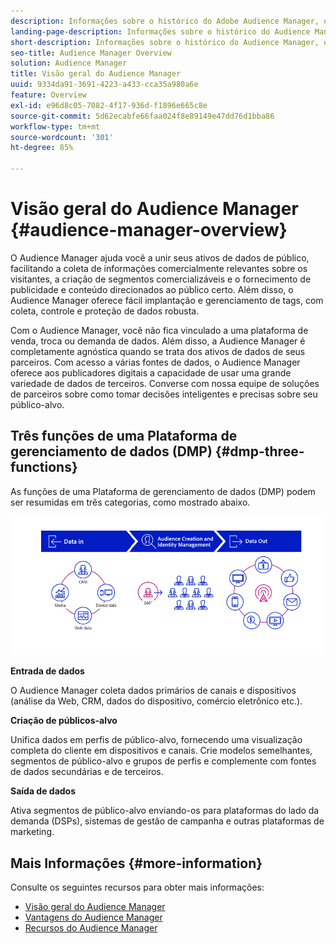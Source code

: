 ```yaml
---
description: Informações sobre o histórico do Adobe Audience Manager, os tipos de dados coletados, a segmentação, os relatórios e muito mais.
landing-page-description: Informações sobre o histórico do Audience Manager, os tipos de dados coletados, segmentação, relatórios e muito mais.
short-description: Informações sobre o histórico do Audience Manager, os tipos de dados coletados, segmentação, relatórios e muito mais.
seo-title: Audience Manager Overview
solution: Audience Manager
title: Visão geral do Audience Manager
uuid: 9334da91-3691-4223-a433-cca35a980a6e
feature: Overview
exl-id: e96d8c05-7082-4f17-936d-f1896e665c8e
source-git-commit: 5d62ecabfe66faa024f8e89149e47dd76d1bba86
workflow-type: tm+mt
source-wordcount: '301'
ht-degree: 85%

---
```


# Visão geral do Audience Manager {#audience-manager-overview}

O Audience Manager ajuda você a unir seus ativos de dados de público, facilitando a coleta de informações comercialmente relevantes sobre os visitantes, a criação de segmentos comercializáveis e o fornecimento de publicidade e conteúdo direcionados ao público certo. Além disso, o Audience Manager oferece fácil implantação e gerenciamento de tags, com coleta, controle e proteção de dados robusta.

Com o Audience Manager, você não fica vinculado a uma plataforma de venda, troca ou demanda de dados. Além disso, a Audience Manager é completamente agnóstica quando se trata dos ativos de dados de seus parceiros. Com acesso a várias fontes de dados, o Audience Manager oferece aos publicadores digitais a capacidade de usar uma grande variedade de dados de terceiros. Converse com nossa equipe de soluções de parceiros sobre como tomar decisões inteligentes e precisas sobre seu público-alvo.

## Três funções de uma Plataforma de gerenciamento de dados (DMP) {#dmp-three-functions}

As funções de uma Plataforma de gerenciamento de dados (DMP) podem ser resumidas em três categorias, como mostrado abaixo.

![Imagem das três funções da DMP: entrada de dados, criação de públicos-alvo, saída de dados](/help/using/overview/assets/dmp-functions.png)

**Entrada de dados**

O Audience Manager coleta dados primários de canais e dispositivos (análise da Web, CRM, dados do dispositivo, comércio eletrônico etc.).

**Criação de públicos-alvo**

Unifica dados em perfis de público-alvo, fornecendo uma visualização completa do cliente em dispositivos e canais. Crie modelos semelhantes, segmentos de público-alvo e grupos de perfis e complemente com fontes de dados secundárias e de terceiros.

**Saída de dados**

Ativa segmentos de público-alvo enviando-os para plataformas do lado da demanda (DSPs), sistemas de gestão de campanha e outras plataformas de marketing.

## Mais Informações {#more-information}

Consulte os seguintes recursos para obter mais informações:
* [Visão geral do Audience Manager](https://www.adobe.com/br/analytics/audience-manager.html)
* [Vantagens do Audience Manager](https://www.adobe.com/analytics/audience-manager/benefits.html)
* [Recursos do Audience Manager](https://www.adobe.com/br/analytics/audience-manager/features.html)


<!--

## History and Background {#history-and-background}

Audience Manager started as Demdex in 2008. It was acquired by Adobe Systems in 2011 and subsequently rebranded as Audience Manager.

## History {#history}

Since 2008, Audience Manager (formerly, [!UICONTROL Demdex]) has been a pioneer in the on-line audience management market. Audience Manager services power dynamic, multi-channel online data strategies. Our platform and services are used by an array of diverse industries from automobiles (AutoTrader), to airlines (American Airlines), and financial services companies (American Express). Audience Manager uses enterprise-level technology to provide the scale, reliability, analytics, and performance to help your business succeed online. Audience Manager integrates with the Adobe Experience Cloud to help you centralize, manage, and take action on your data assets across a growing number of digitally addressable channels.

## Audience Manager and its Data Management Platform (DMP) {#aam-dmp}

Audience Manager helps you manage your data pipeline. Our service is a catalyst that transforms generic users and raw data signals into actual audience segments used for multi-channel marketing efforts. Additionally, Audience Manager provides tools for tag management and audience analytics while simultaneously meeting the privacy and data security needs of clients and consumers.

![](assets/am_overview_80.png)


-->
